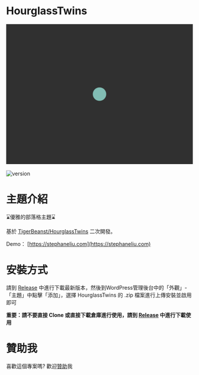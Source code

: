 # HourglassTwins

![](https://github.com/LCS1117/HourglassTwins/blob/master/screenshot.png?raw=true)

![version](https://img.shields.io/badge/version-1.0.2-blue)

# 主題介紹
⌛優雅的部落格主題⌛

基於 [TigerBeanst/HourglassTwins](https://github.com/TigerBeanst/HourglassTwins) 二次開發。

Demo： [https://stephaneliu.com](https://stephaneliu.com)

# 安裝方式
請到 [Release](https://github.com/LCS1117/HourglassTwins/releases)
中進行下載最新版本，然後到WordPress管理後台中的「外觀」-「主題」中點擊「添加」，選擇 HourglassTwins 的 .zip 檔案進行上傳安裝並啟用即可

**重要：請不要直接 Clone 或直接下載倉庫進行使用，請到 [Release](https://github.com/LCS1117/HourglassTwins/releases) 中進行下載使用**

# 贊助我
喜歡這個專案嗎? 歡迎[贊助](https://ko-fi.com/stephaneliu)我
